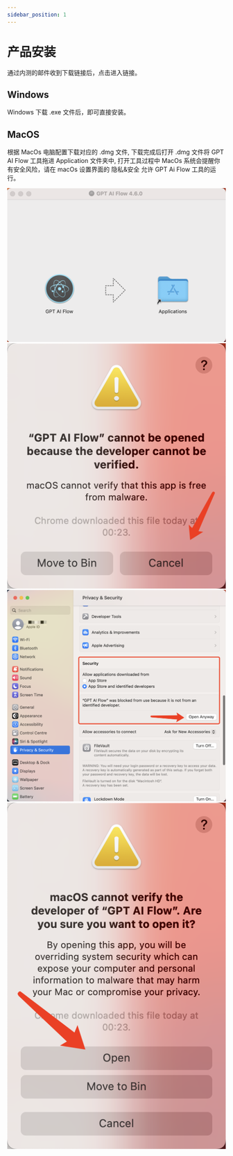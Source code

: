 ```yaml
---
sidebar_position: 1
---
```


# 产品安装

通过内测的邮件收到下载链接后，点击进入链接。

## Windows

Windows 下载 .exe 文件后，即可直接安装。

## MacOS

根据 MacOs 电脑配置下载对应的 .dmg 文件, 下载完成后打开 .dmg 文件将 GPT AI Flow 工具拖进 Application 文件夹中, 打开工具过程中 MacOs 系统会提醒你有安全风险，请在 macOs 设置界面的 隐私&安全 允许 GPT Ai Flow 工具的运行。

![production installation 1](./img/product-installation-1.png)
![production installation 2](./img/product-installation-2.png)
![production installation 3](./img/product-installation-3.png)
![production installation 4](./img/product-installation-4.png)

